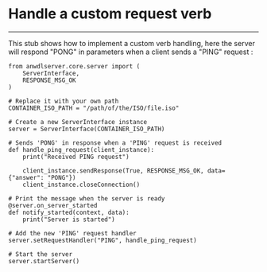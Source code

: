 # Handle a custom request verb

----

This stub shows how to implement a custom verb handling, here the server will respond "PONG" in parameters when a client sends a "PING" request : 

```
from anwdlserver.core.server import (
	ServerInterface, 
	RESPONSE_MSG_OK
)

# Replace it with your own path
CONTAINER_ISO_PATH = "/path/of/the/ISO/file.iso"

# Create a new ServerInterface instance
server = ServerInterface(CONTAINER_ISO_PATH)

# Sends 'PONG' in response when a 'PING' request is received
def handle_ping_request(client_instance):
	print("Received PING request")

	client_instance.sendResponse(True, RESPONSE_MSG_OK, data={"answer": "PONG"})
	client_instance.closeConnection()

# Print the message when the server is ready
@server.on_server_started
def notify_started(context, data):
	print("Server is started")
	
# Add the new 'PING' request handler
server.setRequestHandler("PING", handle_ping_request)

# Start the server
server.startServer()
```